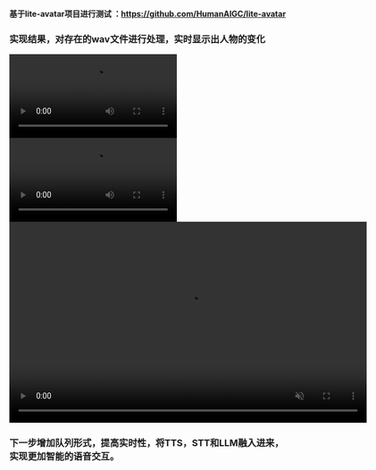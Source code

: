 #### 基于lite-avatar项目进行测试 ：https://github.com/HumanAIGC/lite-avatar

### 实现结果，对存在的wav文件进行处理，实时显示出人物的变化

![效果演示](1.mp4)
![效果演示](2.mp4)
<video src="1.mp4" controls autoplay muted loop playsinline width="640" height="360"></video>

### 下一步增加队列形式，提高实时性，将TTS，STT和LLM融入进来，实现更加智能的语音交互。